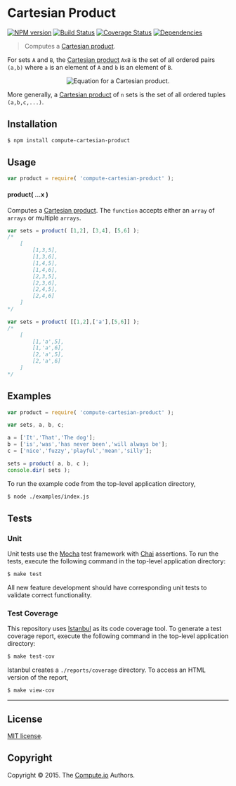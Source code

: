Cartesian Product
===
[![NPM version][npm-image]][npm-url] [![Build Status][travis-image]][travis-url] [![Coverage Status][codecov-image]][codecov-url] [![Dependencies][dependencies-image]][dependencies-url]

> Computes a [Cartesian product](https://en.wikipedia.org/wiki/Cartesian_product).

For sets `A` and `B`, the [Cartesian product](https://en.wikipedia.org/wiki/Cartesian_product) `AxB` is the set of all ordered pairs `(a,b)` where `a` is an element of `A` and `b` is an element of `B`.

<div class="equation" align="center" data-raw-text="A \times  B = \{ (a,b) | a \in A\ \text{and}\ b \in B \}" data-equation="eq:cartesian_product">
	<img src="https://cdn.rawgit.com/compute-io/cartesian-product/b18fd81ceb2f312662e396315f00ae9f22640ff4/docs/img/eqn.svg" alt="Equation for a Cartesian product.">
	<br>
</div>

More generally, a [Cartesian product](https://en.wikipedia.org/wiki/Cartesian_product) of `n` sets is the set of all ordered tuples `(a,b,c,...)`.


## Installation

``` bash
$ npm install compute-cartesian-product
```


## Usage

``` javascript
var product = require( 'compute-cartesian-product' );
```

#### product( ...x )

Computes a [Cartesian product](https://en.wikipedia.org/wiki/Cartesian_product). The `function` accepts either an `array` of `arrays` or multiple `arrays`.

``` javascript
var sets = product( [1,2], [3,4], [5,6] );
/*
	[
		[1,3,5],
		[1,3,6],
		[1,4,5],
		[1,4,6],
		[2,3,5],
		[2,3,6],
		[2,4,5],
		[2,4,6]
	]
*/

var sets = product( [[1,2],['a'],[5,6]] );
/*
	[
		[1,'a',5],
		[1,'a',6],
		[2,'a',5],
		[2,'a',6]
	]
*/
```


## Examples

``` javascript
var product = require( 'compute-cartesian-product' );

var sets, a, b, c;

a = ['It','That','The dog'];
b = ['is','was','has never been','will always be'];
c = ['nice','fuzzy','playful','mean','silly'];

sets = product( a, b, c );
console.dir( sets );
```

To run the example code from the top-level application directory,

``` bash
$ node ./examples/index.js
```


## Tests

### Unit

Unit tests use the [Mocha](http://mochajs.org/) test framework with [Chai](http://chaijs.com) assertions. To run the tests, execute the following command in the top-level application directory:

``` bash
$ make test
```

All new feature development should have corresponding unit tests to validate correct functionality.


### Test Coverage

This repository uses [Istanbul](https://github.com/gotwarlost/istanbul) as its code coverage tool. To generate a test coverage report, execute the following command in the top-level application directory:

``` bash
$ make test-cov
```

Istanbul creates a `./reports/coverage` directory. To access an HTML version of the report,

``` bash
$ make view-cov
```


---
## License

[MIT license](http://opensource.org/licenses/MIT).


## Copyright

Copyright &copy; 2015. The [Compute.io](http://compute-io.com) Authors.


[npm-image]: http://img.shields.io/npm/v/compute-cartesian-product.svg
[npm-url]: https://npmjs.org/package/compute-cartesian-product

[travis-image]: http://img.shields.io/travis/compute-io/cartesian-product/master.svg
[travis-url]: https://travis-ci.org/compute-io/cartesian-product

[codecov-image]: https://img.shields.io/codecov/c/github/compute-io/cartesian-product/master.svg
[codecov-url]: https://codecov.io/github/compute-io/cartesian-product?branch=master

[dependencies-image]: http://img.shields.io/david/compute-io/cartesian-product.svg
[dependencies-url]: https://david-dm.org/compute-io/cartesian-product

[dev-dependencies-image]: http://img.shields.io/david/dev/compute-io/cartesian-product.svg
[dev-dependencies-url]: https://david-dm.org/dev/compute-io/cartesian-product

[github-issues-image]: http://img.shields.io/github/issues/compute-io/cartesian-product.svg
[github-issues-url]: https://github.com/compute-io/cartesian-product/issues

